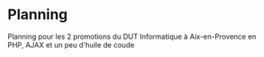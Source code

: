 # Planning
Planning pour les 2 promotions du DUT Informatique à Aix-en-Provence en PHP, AJAX et un peu d'huile de coude

